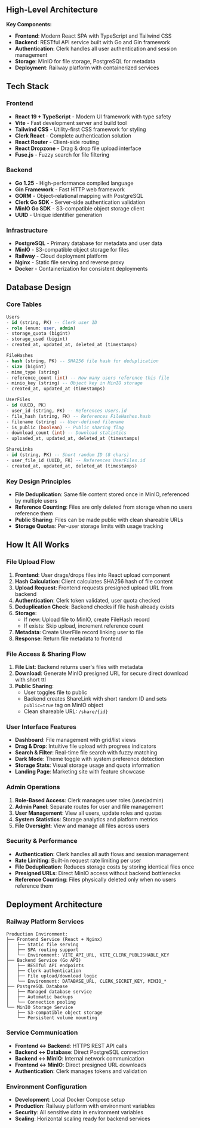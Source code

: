## High-Level Architecture

**Key Components:**
- **Frontend**: Modern React SPA with TypeScript and Tailwind CSS
- **Backend**: RESTful API service built with Go and Gin framework
- **Authentication**: Clerk handles all user authentication and session management
- **Storage**: MinIO for file storage, PostgreSQL for metadata
- **Deployment**: Railway platform with containerized services

## Tech Stack

### Frontend
- **React 19 + TypeScript** - Modern UI framework with type safety
- **Vite** - Fast development server and build tool
- **Tailwind CSS** - Utility-first CSS framework for styling
- **Clerk React** - Complete authentication solution
- **React Router** - Client-side routing
- **React Dropzone** - Drag & drop file upload interface
- **Fuse.js** - Fuzzy search for file filtering

### Backend
- **Go 1.25** - High-performance compiled language
- **Gin Framework** - Fast HTTP web framework
- **GORM** - Object-relational mapping with PostgreSQL
- **Clerk Go SDK** - Server-side authentication validation
- **MinIO Go SDK** - S3-compatible object storage client
- **UUID** - Unique identifier generation

### Infrastructure
- **PostgreSQL** - Primary database for metadata and user data
- **MinIO** - S3-compatible object storage for files
- **Railway** - Cloud deployment platform
- **Nginx** - Static file serving and reverse proxy
- **Docker** - Containerization for consistent deployments

## Database Design

### Core Tables
```sql
Users
- id (string, PK) -- Clerk user ID
- role (enum: user, admin)
- storage_quota (bigint)
- storage_used (bigint)
- created_at, updated_at, deleted_at (timestamps)

FileHashes  
- hash (string, PK) -- SHA256 file hash for deduplication
- size (bigint)
- mime_type (string)
- reference_count (int) -- How many users reference this file
- minio_key (string) -- Object key in MinIO storage
- created_at, updated_at (timestamps)

UserFiles
- id (UUID, PK)
- user_id (string, FK) -- References Users.id
- file_hash (string, FK) -- References FileHashes.hash
- filename (string) -- User-defined filename
- is_public (boolean) -- Public sharing flag
- download_count (int) -- Download statistics
- uploaded_at, updated_at, deleted_at (timestamps)

ShareLinks
- id (string, PK) -- Short random ID (8 chars)
- user_file_id (UUID, FK) -- References UserFiles.id
- created_at, updated_at, deleted_at (timestamps)
```

### Key Design Principles
- **File Deduplication**: Same file content stored once in MinIO, referenced by multiple users
- **Reference Counting**: Files are only deleted from storage when no users reference them
- **Public Sharing**: Files can be made public with clean shareable URLs
- **Storage Quotas**: Per-user storage limits with usage tracking

## How It All Works

### File Upload Flow
1. **Frontend**: User drags/drops files into React upload component
2. **Hash Calculation**: Client calculates SHA256 hash of file content
3. **Upload Request**: Frontend requests presigned upload URL from backend
4. **Authentication**: Clerk token validated, user quota checked
5. **Deduplication Check**: Backend checks if file hash already exists
6. **Storage**:
   - If new: Upload file to MinIO, create FileHash record
   - If exists: Skip upload, increment reference count
7. **Metadata**: Create UserFile record linking user to file
8. **Response**: Return file metadata to frontend

### File Access & Sharing Flow
1. **File List**: Backend returns user's files with metadata
2. **Download**: Generate MinIO presigned URL for secure direct download with short ttl
3. **Public Sharing**: 
   - User toggles file to public
   - Backend creates ShareLink with short random ID and sets `public=true` tag on MinIO object
   - Clean shareable URL: `/share/{id}`

### User Interface Features
- **Dashboard**: File management with grid/list views
- **Drag & Drop**: Intuitive file upload with progress indicators
- **Search & Filter**: Real-time file search with fuzzy matching
- **Dark Mode**: Theme toggle with system preference detection
- **Storage Stats**: Visual storage usage and quota information
- **Landing Page**: Marketing site with feature showcase

### Admin Operations
1. **Role-Based Access**: Clerk manages user roles (user/admin)
2. **Admin Panel**: Separate routes for user and file management
3. **User Management**: View all users, update roles and quotas
4. **System Statistics**: Storage analytics and platform metrics
5. **File Oversight**: View and manage all files across users

### Security & Performance
- **Authentication**: Clerk handles all auth flows and session management
- **Rate Limiting**: Built-in request rate limiting per user
- **File Deduplication**: Reduces storage costs by storing identical files once
- **Presigned URLs**: Direct MinIO access without backend bottlenecks
- **Reference Counting**: Files physically deleted only when no users reference them


## Deployment Architecture

### Railway Platform Services
```
Production Environment:
├── Frontend Service (React + Nginx)
│   ├── Static file serving
│   ├── SPA routing support
│   └── Environment: VITE_API_URL, VITE_CLERK_PUBLISHABLE_KEY
├── Backend Service (Go API)
│   ├── RESTful API endpoints
│   ├── Clerk authentication
│   ├── File upload/download logic
│   └── Environment: DATABASE_URL, CLERK_SECRET_KEY, MINIO_*
├── PostgreSQL Database
│   ├── Managed database service
│   ├── Automatic backups
│   └── Connection pooling
└── MinIO Storage Service
    ├── S3-compatible object storage
    └── Persistent volume mounting
```

### Service Communication
- **Frontend ↔ Backend**: HTTPS REST API calls
- **Backend ↔ Database**: Direct PostgreSQL connection
- **Backend ↔ MinIO**: Internal network communication
- **Frontend ↔ MinIO**: Direct presigned URL downloads
- **Authentication**: Clerk manages tokens and validation

### Environment Configuration
- **Development**: Local Docker Compose setup
- **Production**: Railway platform with environment variables
- **Security**: All sensitive data in environment variables
- **Scaling**: Horizontal scaling ready for backend services